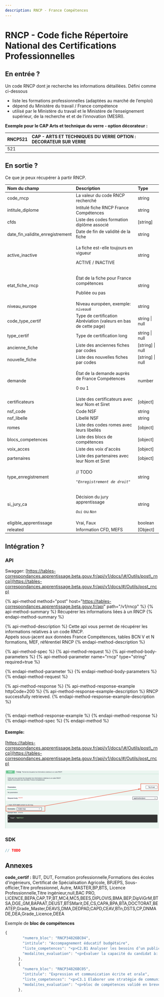 ```yaml
---
description: RNCP - France Compétences
---
```


# RNCP - Code fiche Répertoire National des Certifications Professionnelles

## En entrée ?

Un code RNCP dont je recherche les informations détaillées. Défini comme ci-dessous 

* liste les formations professionnelles \(adaptées au marché de l’emploi\)
* dépend du Ministère du travail / France compétence
* utilisé par le Ministère du travail et le Ministère de l’enseignement supérieur, de la recherche et et de l’innovation \(MESRI\).

**Exemple pour le CAP Arts et technique du verre - option décorateur :**

| RNCP521 | CAP - ARTS ET TECHNIQUES DU VERRE OPTION : DECORATEUR SUR VERRE |
| :--- | :--- |
| 521 |  |

## En sortie ?

Ce que je peux récupérer à partir RNCP. 

<table>
  <thead>
    <tr>
      <th style="text-align:left">Nom du champ</th>
      <th style="text-align:left">Description</th>
      <th style="text-align:left">Type</th>
    </tr>
  </thead>
  <tbody>
    <tr>
      <td style="text-align:left">code_rncp</td>
      <td style="text-align:left">La valeur du code RNCP recherch&#xE9;</td>
      <td style="text-align:left">string</td>
    </tr>
    <tr>
      <td style="text-align:left">intitule_diplome</td>
      <td style="text-align:left">Intitul&#xE9; fiche RNCP France Comp&#xE9;tences</td>
      <td style="text-align:left">string</td>
    </tr>
    <tr>
      <td style="text-align:left">cfds</td>
      <td style="text-align:left">Liste des codes formation dipl&#xF4;me associ&#xE9;</td>
      <td style="text-align:left">[string]</td>
    </tr>
    <tr>
      <td style="text-align:left">date_fin_validite_enregistrement</td>
      <td style="text-align:left">Date de fin de validit&#xE9; de la fiche</td>
      <td style="text-align:left">string</td>
    </tr>
    <tr>
      <td style="text-align:left">active_inactive</td>
      <td style="text-align:left">
        <p>La fiche est-elle toujours en vigueur</p>
        <p>ACTIVE / INACTIVE</p>
      </td>
      <td style="text-align:left">string</td>
    </tr>
    <tr>
      <td style="text-align:left">etat_fiche_rncp</td>
      <td style="text-align:left">
        <p>&#xC9;tat de la fiche pour France comp&#xE9;tences</p>
        <p>Publi&#xE9;e ou pas</p>
      </td>
      <td style="text-align:left">string</td>
    </tr>
    <tr>
      <td style="text-align:left">niveau_europe</td>
      <td style="text-align:left">Niveau europ&#xE9;en, exemple: <em><code>niveau6</code></em>
      </td>
      <td style="text-align:left">string</td>
    </tr>
    <tr>
      <td style="text-align:left">code_type_certif</td>
      <td style="text-align:left">Type de certification Abr&#xE9;viation (valeurs en bas de cette page)</td>
      <td
      style="text-align:left">string | null</td>
    </tr>
    <tr>
      <td style="text-align:left">type_certif</td>
      <td style="text-align:left">Type de certification long</td>
      <td style="text-align:left">string | null</td>
    </tr>
    <tr>
      <td style="text-align:left">ancienne_fiche</td>
      <td style="text-align:left">Liste des anciennes fiches par codes</td>
      <td style="text-align:left">[string] | null</td>
    </tr>
    <tr>
      <td style="text-align:left">nouvelle_fiche</td>
      <td style="text-align:left">Liste des nouvelles fiches par codes</td>
      <td style="text-align:left">[string] | null</td>
    </tr>
    <tr>
      <td style="text-align:left">demande</td>
      <td style="text-align:left">
        <p>&#xC9;tat de la demande aupr&#xE8;s de France Comp&#xE9;tences</p>
        <p>0 ou 1</p>
      </td>
      <td style="text-align:left">number</td>
    </tr>
    <tr>
      <td style="text-align:left">certificateurs</td>
      <td style="text-align:left">Liste des certificateurs avec leur Nom et Siret</td>
      <td style="text-align:left">[object]</td>
    </tr>
    <tr>
      <td style="text-align:left">nsf_code</td>
      <td style="text-align:left">Code NSF</td>
      <td style="text-align:left">string</td>
    </tr>
    <tr>
      <td style="text-align:left">nsf_libelle</td>
      <td style="text-align:left">Libell&#xE9; NSF</td>
      <td style="text-align:left">string</td>
    </tr>
    <tr>
      <td style="text-align:left">romes</td>
      <td style="text-align:left">Liste des codes romes avec leurs libell&#xE9;s</td>
      <td style="text-align:left">[object]</td>
    </tr>
    <tr>
      <td style="text-align:left">blocs_competences</td>
      <td style="text-align:left">Liste des blocs de comp&#xE9;tences</td>
      <td style="text-align:left">[object]</td>
    </tr>
    <tr>
      <td style="text-align:left">voix_acces</td>
      <td style="text-align:left">Liste des voix d&apos;acc&#xE8;s</td>
      <td style="text-align:left">[object]</td>
    </tr>
    <tr>
      <td style="text-align:left">partenaires</td>
      <td style="text-align:left">Liste des partenaires avec leur Nom et Siret</td>
      <td style="text-align:left">[object]</td>
    </tr>
    <tr>
      <td style="text-align:left">type_enregistrement</td>
      <td style="text-align:left">
        <p>// TODO</p>
        <p><em><code>&quot;Enregistrement de droit&quot;</code></em>
        </p>
      </td>
      <td style="text-align:left">string</td>
    </tr>
    <tr>
      <td style="text-align:left">si_jury_ca</td>
      <td style="text-align:left">
        <p>D&#xE9;cision du jury apprentissage</p>
        <p><em><code>Oui</code></em> ou <em><code>Non</code></em>
        </p>
      </td>
      <td style="text-align:left">string</td>
    </tr>
    <tr>
      <td style="text-align:left">eligible_apprentissage</td>
      <td style="text-align:left">Vrai, Faux</td>
      <td style="text-align:left">boolean</td>
    </tr>
    <tr>
      <td style="text-align:left">releated</td>
      <td style="text-align:left">Information CFD, MEFS</td>
      <td style="text-align:left">[Object]</td>
    </tr>
  </tbody>
</table>

## Intégration ? 

### API

Swagger: [https://tables-correspondances.apprentissage.beta.gouv.fr/api/v1/docs/\#/Outils/post\_rncp](https://tables-correspondances.apprentissage.beta.gouv.fr/api/v1/docs/#/Outils/post_rncp)

{% api-method method="post" host="https://tables-correspondances.apprentissage.beta.gouv.fr/api" path="/v1/rncp" %}
{% api-method-summary %}
Récupérer les informations liées à un RNCP 
{% endapi-method-summary %}

{% api-method-description %}
Cette api vous permet de récupérer les informations relatives à un code RNCP.   
Appels sous-jacent aux données France Compétences, tables BCN V et N formations, MEF, référentiel RNCP
{% endapi-method-description %}

{% api-method-spec %}
{% api-method-request %}
{% api-method-body-parameters %}
{% api-method-parameter name="rncp" type="string" required=true %}

{% endapi-method-parameter %}
{% endapi-method-body-parameters %}
{% endapi-method-request %}

{% api-method-response %}
{% api-method-response-example httpCode=200 %}
{% api-method-response-example-description %}
RNCP successfully retrieved.
{% endapi-method-response-example-description %}

```javascript

```
{% endapi-method-response-example %}
{% endapi-method-response %}
{% endapi-method-spec %}
{% endapi-method %}

#### Exemple:

[https://tables-correspondances.apprentissage.beta.gouv.fr/api/v1/docs/\#/Outils/post\_rncp](https://tables-correspondances.apprentissage.beta.gouv.fr/api/v1/docs/#/Outils/post_rncp)

![](../../.gitbook/assets/image%20%281%29.png)

### SDK

```javascript
// TODO
```

## Annexes



**code\_certif :**  BUT, DUT, Formation professionnelle,Formations  des écoles d'ingénieurs, Certificat de Spécialisation Agricole, BPJEPS, Sous-officier,Titre professionnel, Autre, MASTER,BP,BTS, Licence Professionnelle,Titre ingénieur,null,BAC PRO, LICENCE,BEPA,CAP,TP,BT,MC4,MC5,BEES,DIPLOVIS,BMA,BEP,DipViGrM,BTSA,DGE\_GM,BAPAAT,DEUST,BTSMarit,DE,CS,CAPA,BPA,BTA,DOCTORAT,BEATEP,Grade\_Master,DEAVS,DMA,DEDPAD,CAPD,CEAV,BTn,DSTS,CP,DNMADE,DEA,Grade\_Licence,DEEA 

Exemple de **bloc de compétences** 

```javascript
{
        "numero_bloc": "RNCP34826BC04",
        "intitule": "Accompagnement éducatif budgétaire",
        "liste_competences": "<p>C2.B1 Analyser les besoins d’un public   </p><p>   <br>C2.4 Mettre en œuvre un accompagnement éducatif budgétaire      </p>",
        "modalites_evaluation": "<p>Evaluer la capacité du candidat à: </p><p>Mettre en œuvre un accompagnement éducatif   budgétaire <br>Analyser la mise en œuvre de l’accompagnement   <br><br><br>Etude d’une situation d’accompagnement éducatif budgétaire   <br></p><p>Coefficient: <br>Ecrit: 1     <br></p><p>Durée de l'épreuve : 3 heures   <br></p><p>Evaluateurs/examinateurs :<br>- un formateur ou un universitaire et un professionnel confirmé du secteur     </p><p>Evaluation organisée par l'établissement de formation</p>"
      },
      {
        "numero_bloc": "RNCP34826BC05",
        "intitule": "Expression et communication écrite et orale",
        "liste_competences": "<p>C3.1 Elaborer une stratégie de communication à destination de différents publics  </p>",
        "modalites_evaluation": "<p>bloc de compétences validé en brevet de technicien supérieur « économie sociale familiale »</p>"
      },
```

